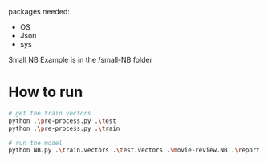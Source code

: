 packages needed:
- OS
- Json
- sys

Small NB Example is in the /small-NB folder

# How to run

```bash 
# get the train vectors
python .\pre-process.py .\test
python .\pre-process.py .\train

# run the model
python NB.py .\train.vectors .\test.vectors .\movie-review.NB .\report.txt

```